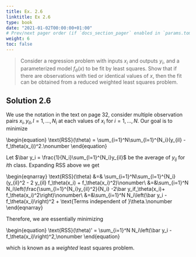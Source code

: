 ```yaml
---
title: Ex. 2.6
linktitle: Ex 2.6
type: book
date: "2021-01-02T00:00:00+01:00"
# Prev/next pager order (if `docs_section_pager` enabled in `params.toml`)
weight: 6
toc: false
---
```


> Consider a regression problem with inputs $x_i$ and outputs $y_i$, and a parameterized model $f_\theta(x)$ to be fit by least 
> squares. Show that if there are observations with tied or identical values of $x$, then the fit can be obtained from a reduced
> weighted least squares problem.

## Solution 2.6

We use the notation in the text on page 32, consider multiple observation pairs $x_i, y_{il}, l=1,...,N_i$ at each values of $x_i$ for $i=1,...,N$. Our goal is to minimize

\begin{equation}
    \text{RSS}(\theta) = \sum_{i=1}^N\sum_{l=1}^{N_i}(y_{il} - f_\theta(x_i))^2.\nonumber
\end{equation}

Let $\bar y_i = \frac{1}{N_i}\sum_{l=1}^{N_i}y_{il}$ be the average of $y_{ij}$ for $i$th class. Expanding RSS above we get

\begin{eqnarray}
    \text{RSS}(\theta) &=& \sum_{i=1}^N\sum_{l=1}^{N_i}(y_{il}^2 - 2 y_{il} f_\theta(x_i) + f_\theta(x_i)^2)\nonumber\\
    &=&\sum_{i=1}^N N_i\left(\frac{\sum_{l=1}^{N_i}y_{il}^2}{N_i} -2\bar y_if_\theta(x_i)+ f_\theta(x_i)^2\right)\nonumber\\
    &=&\sum_{i=1}^N N_i\left(\bar y_i - f_\theta(x_i)\right)^2 + \text{Terms independent of }\theta.\nonumber
\end{eqnarray}

Therefore, we are essentially minimizing

\begin{equation}
    \text{RSS}(\theta)' = \sum_{i=1}^N N_i\left(\bar y_i - f_\theta(x_i)\right)^2,\nonumber
\end{equation}

which is known as a *weighted* least squares problem.